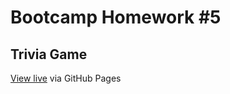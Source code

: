 # Bootcamp Homework #5
## Trivia Game

[View live](https://bigreader.github.io/bootcamp-triviagame/) via GitHub Pages